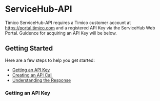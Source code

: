 # ServiceHub-API

Timico ServiceHub-API requires a Timico customer account at https://portal.timico.com and a registered API Key via the ServiceHub Web Portal. Guidence for acquiring an API Key will be below.

## Getting Started

Here are a few steps to help you get started:

* [Getting an API Key]()
* [Creating an API Call]()
* [Understanding the Response]()

### Getting an API Key
